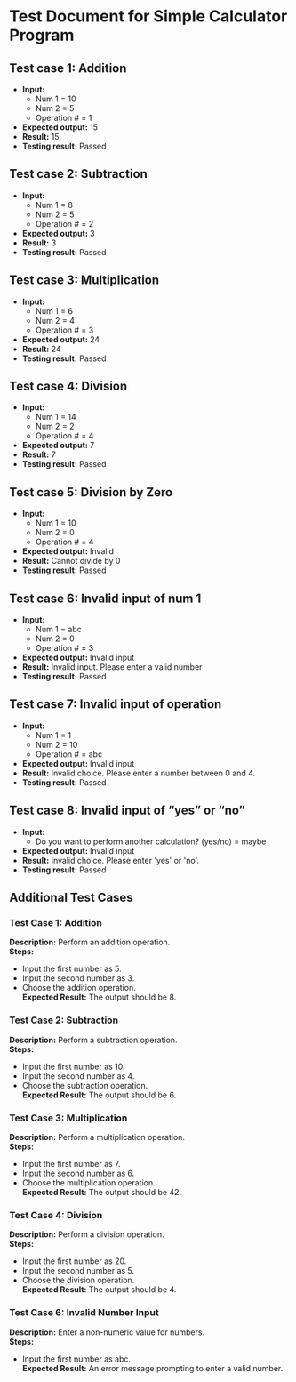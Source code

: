 # Test Document for Simple Calculator Program

## Test case 1: Addition
- **Input:**
  - Num 1  = 10
  - Num 2 = 5
  - Operation # = 1
- **Expected output:** 15
- **Result:** 15
- **Testing result:** Passed

## Test case 2: Subtraction
- **Input:**
  - Num 1  = 8
  - Num 2 = 5
  - Operation # = 2
- **Expected output:** 3
- **Result:** 3
- **Testing result:** Passed

## Test case 3: Multiplication
- **Input:**
  - Num 1  = 6
  - Num 2 = 4
  - Operation # = 3
- **Expected output:** 24
- **Result:** 24
- **Testing result:** Passed

## Test case 4: Division
- **Input:**
  - Num 1  = 14
  - Num 2 = 2
  - Operation # = 4
- **Expected output:** 7
- **Result:** 7
- **Testing result:** Passed

## Test case 5: Division by Zero
- **Input:**
  - Num 1  = 10
  - Num 2 = 0
  - Operation # = 4
- **Expected output:** Invalid
- **Result:** Cannot divide by 0
- **Testing result:** Passed

## Test case 6: Invalid input of num 1
- **Input:**
  - Num 1  = abc
  - Num 2 = 0
  - Operation # = 3
- **Expected output:** Invalid input
- **Result:** Invalid input. Please enter a valid number
- **Testing result:** Passed

## Test case 7: Invalid input of operation
- **Input:**
  - Num 1  = 1
  - Num 2 = 10
  - Operation # = abc
- **Expected output:** Invalid input
- **Result:** Invalid choice. Please enter a number between 0 and 4.
- **Testing result:** Passed

## Test case 8: Invalid input of “yes” or “no”
- **Input:**
  - Do you want to perform another calculation? (yes/no) = maybe
- **Expected output:** Invalid input
- **Result:** Invalid choice. Please enter 'yes' or 'no'.
- **Testing result:** Passed

## Additional Test Cases

### Test Case 1: Addition
**Description:** Perform an addition operation.  
**Steps:**
- Input the first number as 5.
- Input the second number as 3.
- Choose the addition operation.  
**Expected Result:** The output should be 8.

### Test Case 2: Subtraction
**Description:** Perform a subtraction operation.  
**Steps:**
- Input the first number as 10.
- Input the second number as 4.
- Choose the subtraction operation.  
**Expected Result:** The output should be 6.

### Test Case 3: Multiplication
**Description:** Perform a multiplication operation.  
**Steps:**
- Input the first number as 7.
- Input the second number as 6.
- Choose the multiplication operation.  
**Expected Result:** The output should be 42.

### Test Case 4: Division
**Description:** Perform a division operation.  
**Steps:**
- Input the first number as 20.
- Input the second number as 5.
- Choose the division operation.  
**Expected Result:** The output should be 4.

### Test Case 6: Invalid Number Input
**Description:** Enter a non-numeric value for numbers.  
**Steps:**
- Input the first number as abc.  
**Expected Result:** An error message prompting to enter a valid number.
